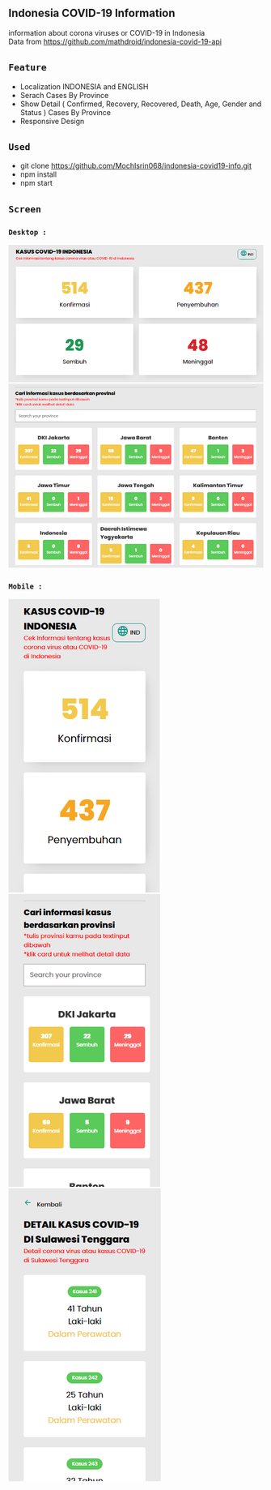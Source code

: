 ## Indonesia COVID-19 Information

information about corona viruses or COVID-19 in Indonesia<br/>
Data from https://github.com/mathdroid/indonesia-covid-19-api

## `Feature`
- Localization INDONESIA and ENGLISH
- Serach Cases By Province
- Show Detail ( Confirmed, Recovery, Recovered, Death, Age, Gender and Status ) Cases By Province
- Responsive Design

## `Used`
- git clone https://github.com/MochIsrin068/indonesia-covid19-info.git
- npm install
- npm start
  
## `Screen`

### `Desktop : `

![web](./screen/desktop.png)
![web](./screen/desktop_prov.png)

### `Mobile : `

![mobile](./screen/mobile_home.png)
![mobile](./screen/mobile_home_prov.png)
![mobile](./screen/mobile_detail.png)